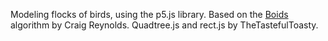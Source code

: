 Modeling flocks of birds, using the p5.js library. Based on the [Boids](https://www.red3d.com/cwr/boids/) algorithm by Craig Reynolds. Quadtree.js and rect.js by TheTastefulToasty.
